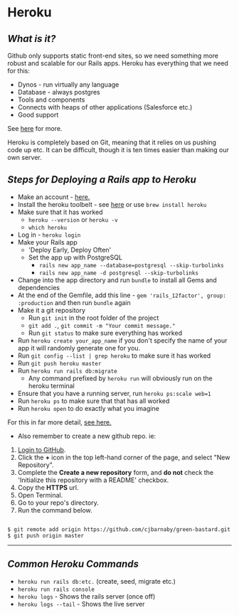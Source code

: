 # Heroku

## _What is it?_

Github only supports static front-end sites, so we need something more robust and scalable for our Rails apps. Heroku has everything that we need for this:

- Dynos - run virtually any language
- Database - always postgres
- Tools and components
- Connects with heaps of other applications (Salesforce etc.)
- Good support

See [here](https://www.heroku.com/home) for more.

Heroku is completely based on Git, meaning that it relies on us pushing code up etc. It can be difficult, though it is ten times easier than making our own server.

## _Steps for Deploying a Rails app to Heroku_

- Make an account - [here.](https://signup.heroku.com/www-header)
- Install the heroku toolbelt - see [here](https://toolbelt.heroku.com/) or use `brew install heroku`
- Make sure that it has worked
    + `heroku --version` or `heroku -v`
    + `which heroku`
- Log in - `heroku login`
- Make your Rails app
    + 'Deploy Early, Deploy Often'
    + Set the app up with PostgreSQL
        * `rails new app_name --database=postgresql --skip-turbolinks`
        * `rails new app_name -d postgresql --skip-turbolinks`
- Change into the app directory and run `bundle` to install all Gems and dependencies
- At the end of the Gemfile, add this line - `gem 'rails_12factor', group: :production` and then run `bundle` again
- Make it a git repository
    + Run `git init` in the root folder of the project
    + `git add .`, `git commit -m "Your commit message."`
    + Run `git status` to make sure everything has worked
- Run `heroku create your_app_name` if you don't specify the name of your app it will randomly generate one for you.
- Run `git config --list | grep heroku` to make sure it has worked
- Run `git push heroku master`
- Run `heroku run rails db:migrate`
    + Any command prefixed by `heroku run` will obviously run on the heroku terminal
- Ensure that you have a running server, run `heroku ps:scale web=1`
- Run `heroku ps` to make sure that that has all worked
- Run `heroku open` to do exactly what you imagine

For this in far more detail, [see here.](https://devcenter.heroku.com/articles/getting-started-with-rails4)

- Also remember to create a new github repo. ie:


1. [Login to GitHub](http://www.github.com).
2. Click the **+** icon in the top left-hand corner of the page, and select "New Repository".
3. Complete the **Create a new repository** form, and **do not** check the 'Initialize this repository with a README' checkbox.
4. Copy the **HTTPS** url.
5. Open Terminal.
6. Go to your repo's directory.
6. Run the command below.

```bsh

$ git remote add origin https://github.com/cjbarnaby/green-bastard.git
$ git push origin master

```

___


## _Common Heroku Commands_

- `heroku run rails db:etc.` (create, seed, migrate etc.)
- `heroku run rails console`
- `heroku logs` - Shows the rails server (once off)
- `heroku logs --tail` - Shows the live server
